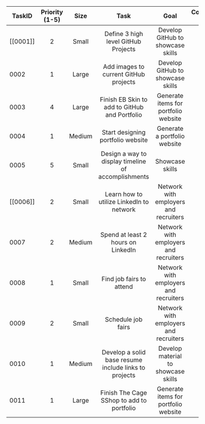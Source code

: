 
| TaskID   | Priority (1-5) |  Size  |                         Task                          |                 Goal                  | Completed  [ X ] |
| -------- | :------------: | :----: | :---------------------------------------------------: | :-----------------------------------: | :--------------: |
| [[0001]] |       2        | Small  |          Define 3 high level GitHub Projects          |   Develop GitHub to showcase skills   |      [ X ]       |
| 0002     |       1        | Large  |         Add images to current GitHub projects         |   Develop GitHub to showcase skills   |      [ X ]       |
| 0003     |       4        | Large  |     Finish EB Skin to add to GitHub and Portfolio     | Generate items for portfolio website  |                  |
| 0004     |       1        | Medium |           Start designing portfolio website           |     Generate a portfolio website      |      [ X ]       |
| 0005     |       5        | Small  |  Design a way to display timeline of accomplishments  |            Showcase skills            |                  |
| [[0006]] |       2        | Small  |       Learn how to utilize LinkedIn to network        | Network with employers and recruiters |      [ X ]       |
| 0007     |       2        | Medium |          Spend at least 2 hours on LinkedIn           | Network with employers and recruiters |      [ X ]       |
| 0008     |       1        | Small  |               Find job fairs to attend                | Network with employers and recruiters |      [ X ]       |
| 0009     |       2        | Small  |                  Schedule job fairs                   | Network with employers and recruiters |      [ X ]       |
| 0010     |       1        | Medium | Develop a solid base resume include links to projects |  Develop material to showcase skills  |      [ X ]       |
| 0011     |       1        | Large  |       Finish The Cage SShop to add to portfolio       | Generate items for portfolio website  |      [ X ]       |
